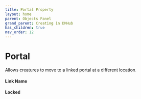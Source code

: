 ```yaml
---
title: Portal Property
layout: home
parent: Objects Panel
grand_parent: Creating in DMHub
has_children: true
nav_order: 12
---
```


# Portal

Allows creatures to move to a linked portal at a different location.

####  Link Name

####  Locked